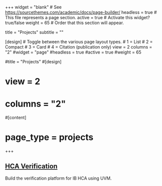 +++
widget = "blank"  # See https://sourcethemes.com/academic/docs/page-builder/
headless = true  # This file represents a page section.
active = true  # Activate this widget? true/false
weight = 65  # Order that this section will appear.

title = "Projects"
subtitle = ""

[design]
    # Toggle between the various page layout types.
    #   1 = List
    #   2 = Compact
    #   3 = Card
    #   4 = Citation (publication only)
    view = 2
    columns = "2"
#widget = "page"
#headless = true
#active = true
#weight = 65

#title = "Projects"
#[design]
#    view = 2
#    columns = "2"

#[content]
#    page_type = projects
+++

## **[HCA Verification](../projects/hca_veri/main.md)**
Build the verification platform for IB HCA using UVM.

